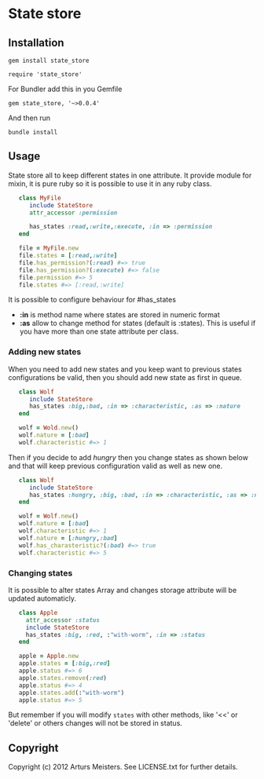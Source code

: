 # State store

## Installation

`gem install state_store`

`require 'state_store'`

For Bundler add this in you Gemfile

`gem state_store, '~>0.0.4'`

And then run

`bundle install`

## Usage

State store all to keep different states in one attribute.
It provide module for mixin, it is pure ruby so it is possible to use it in any ruby class.
 
```ruby
   class MyFile
      include StateStore
      attr_accessor :permission

      has_states :read,:write,:execute, :in => :permission
   end

   file = MyFile.new
   file.states = [:read,:write]
   file.has_permission?(:read) #=> true
   file.has_permission?(:execute) #=> false
   file.permission #=> 5
   file.states #=> [:read,:write]
```

It is possible to configure behaviour for #has_states

* **:in** is method name where states are stored in numeric format
* **:as** allow to change method for states (default is :states). This is useful if you have more than one state attribute per class.

### Adding new states

When you need to add new states and you keep want to previous states configurations be valid, then you should add new state as first in queue.

```ruby 
   class Wolf
      include StateStore
      has_states :big,:bad, :in => :characteristic, :as => :nature
   end

   wolf = Wold.new()
   wolf.nature = [:bad]
   wolf.characteristic #=> 1

```

Then if you decide to add _hungry_ then you change states as shown below and that will keep previous configuration valid as well as new one.

```ruby
   class Wolf
      include StateStore
      has_states :hungry, :big, :bad, :in => :characteristic, :as => :nature
   end

   wolf = Wolf.new()
   wolf.nature = [:bad]
   wolf.characteristic #=> 1
   wolf.nature = [:hungry,:bad]
   wolf.has_charasteristic?(:bad) #=> true
   wolf.characteristic #=> 5   
```

### Changing states

It is possible to alter states Array and changes storage attribute will be updated automaticly.

```ruby
   class Apple
     attr_accessor :status
     include StateStore
     has_states :big, :red, :"with-worm", :in => :status
   end

   apple = Apple.new
   apple.states = [:big,:red]
   apple.status #=> 6
   apple.states.remove(:red)
   apple.status #=> 4
   apple.states.add(:"with-worm")
   apple.status #=> 5
```

But remember if you will modify `states` with other methods, like '<<' or 'delete' or others changes will not be stored in status. 


## Copyright

Copyright (c) 2012 Arturs Meisters. See LICENSE.txt for
further details.

